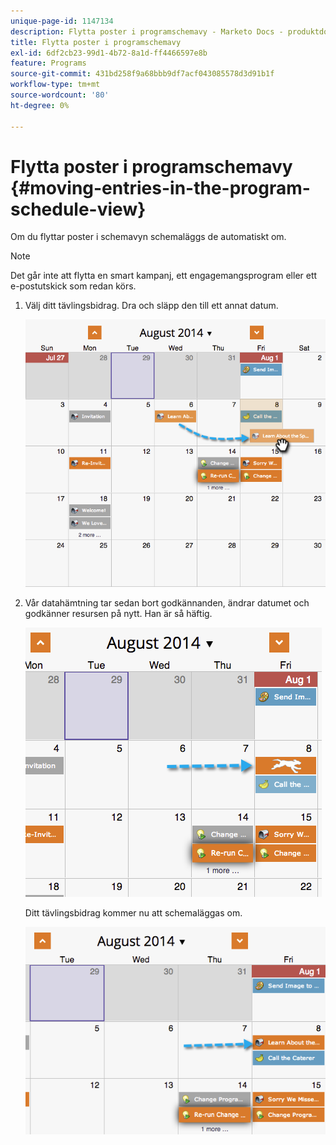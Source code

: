 ```yaml
---
unique-page-id: 1147134
description: Flytta poster i programschemavy - Marketo Docs - produktdokumentation
title: Flytta poster i programschemavy
exl-id: 6df2cb23-99d1-4b72-8a1d-ff4466597e8b
feature: Programs
source-git-commit: 431bd258f9a68bbb9df7acf043085578d3d91b1f
workflow-type: tm+mt
source-wordcount: '80'
ht-degree: 0%

---
```


# Flytta poster i programschemavy {#moving-entries-in-the-program-schedule-view}

Om du flyttar poster i schemavyn schemaläggs de automatiskt om.

>[!NOTE]
>
>Det går inte att flytta en smart kampanj, ett engagemangsprogram eller ett e-postutskick som redan körs.

1. Välj ditt tävlingsbidrag. Dra och släpp den till ett annat datum.

   ![](assets/image2014-9-18-17-3a47-3a23.png)

1. Vår datahämtning tar sedan bort godkännanden, ändrar datumet och godkänner resursen på nytt. Han är så häftig.

   ![](assets/image2014-9-18-17-3a47-3a35.png)

   Ditt tävlingsbidrag kommer nu att schemaläggas om.

   ![](assets/image2014-9-18-17-3a49-3a19.png)
